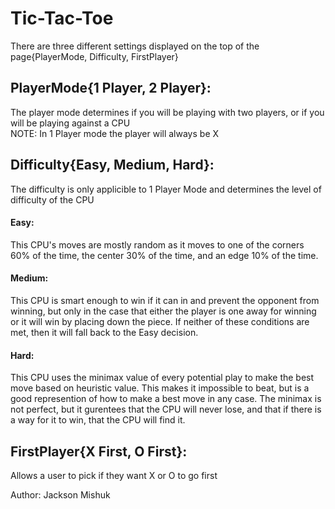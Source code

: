 # Tic-Tac-Toe

There are three different settings displayed on the top of the page{PlayerMode, Difficulty, FirstPlayer}

## PlayerMode{1 Player, 2 Player}:
The player mode determines if you will be playing with two players, or if you will be playing against a CPU  
NOTE: In 1 Player mode the player will always be X

## Difficulty{Easy, Medium, Hard}:
The difficulty is only applicible to 1 Player Mode and determines the level of difficulty of the CPU
    
#### Easy:   
This CPU's moves are mostly random as it moves to one of the corners 60% of the time, the center 30% of the time, and an edge 10% of the time.

#### Medium: 
This CPU is smart enough to win if it can in and prevent the opponent from winning, but only in the case that either the player is one away for
winning or it will win by placing down the piece. If neither of these conditions are met, then it will fall back to the Easy decision.

#### Hard:   
This CPU uses the minimax value of every potential play to make the best move based on heuristic value. This makes it impossible to beat, but
is a good represention of how to make a best move in any case. The minimax is not perfect, but it gurentees that the CPU will never lose, and that 
if there is a way for it to win, that the CPU will find it.

## FirstPlayer{X First, O First}:
Allows a user to pick if they want X or O to go first


Author: Jackson Mishuk
